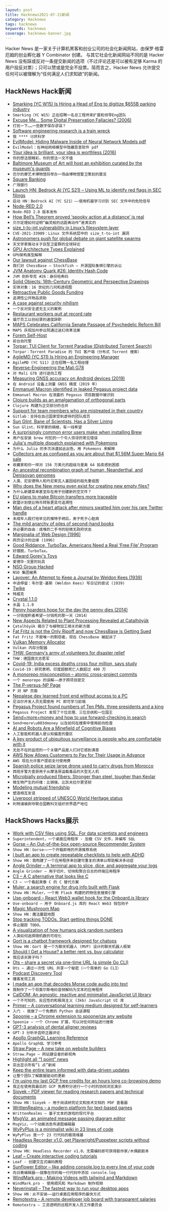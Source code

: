 ```yaml
---
layout: post
title: Hacknews2021-07-21新闻
category: Hacknews
tags: hacknews
keywords: hacknews
coverage: hacknews-banner.jpg
---
```


Hacker News 是一家关于计算机黑客和创业公司的社会化新闻网站，由保罗·格雷厄姆的创业孵化器 Y Combinator 创建。
与其它社会化新闻网站不同的是 Hacker News 没有踩或反对一条提交新闻的选项（不过评论还是可以被有足够 Karma 的用户投反对票）；只可以赞或是完全不投票。简而言之，Hacker News 允许提交任何可以被理解为“任何满足人们求知欲”的新闻。

## HackNews Hack新闻


- [Smarking (YC W15) Is Hiring a Head of Eng to digitize $655B parking industry](https://jobs.lever.co/smarking/91ecceff-db7b-463f-bd6e-c348bcaec567)
- `Smarking（YC W15）正在招聘一名总工程师来扩展和领导Eng团队`
- [Excuse Me… Some Digital Preservation Fallacies? (2006)](http://www.ariadne.ac.uk/issue/46/rusbridge/)
- `打扰一下……一些数字保存谬误？ `
- [Software engineering research is a train wreck](https://buttondown.email/hillelwayne/archive/i-ing-hate-science/)
- `我 **** 讨厌科学`
- [EvilModel: Hiding Malware Inside of Neural Network Models pdf](https://arxiv.org/abs/2107.08590)
- `EvilModel：在神经网络模型中隐藏恶意软件 pdf`
- [Your idea is brilliant, your idea is worthless (2016)](https://stonemaiergames.com/kickstarter-lesson-204-your-idea-is-brilliant-your-idea-is-worthless/)
- `你的想法很精彩，你的想法一文不值`
- [Baltimore Museum of Art will host an exhibition curated by the museum's guards](https://artbma.org/about/press/release/bma-security-officers-take-center-stage-as-guest-curators-of-a-new-exhibition-opening-in-march-2022)
- `巴尔的摩艺术博物馆将举办一场由博物馆警卫策划的展览`
- [Square Banking](https://squareup.com/us/en/banking)
- `广场银行`
- [Launch HN: Bedrock AI (YC S21) – Using ML to identify red flags in SEC filings](item?id=27893182)
- `启动 HN：Bedrock AI（YC S21）——使用机器学习识别 SEC 文件中的危险信号`
- [Node-RED 2.0](https://nodered.org/blog/2021/07/20/version-2-0-released)
- `Node-RED 2.0 版本发布`
- [How Bell’s Theorem proved ‘spooky action at a distance’ is real](https://www.quantamagazine.org/how-bells-theorem-proved-spooky-action-at-a-distance-is-real-20210720/)
- `贝尔定理如何证明“幽灵般的远距离动作”是真实的`
- [size_t-to-int vulnerability in Linux’s filesystem layer](https://www.openwall.com/lists/oss-security/2021/07/20/1)
- `CVE-2021-33909：Linux 文件系统层中的 size_t-to-int 漏洞`
- [Astronomers push for global debate on giant satellite swarms](https://www.nature.com/articles/d41586-021-01954-4)
- `天文学家推动关于巨型卫星群的全球辩论`
- [GPU Architecture Types Explained](https://rastergrid.com/blog/gpu-tech/2021/07/gpu-architecture-types-explained/)
- `GPU架构类型解释`
- [Our lawsuit against ChessBase](https://stockfishchess.org/blog/2021/our-lawsuit-against-chessbase/)
- `我们对 ChessBase – Stockfish – 开源国际象棋引擎的诉讼`
- [JVM Anatomy Quark #26: Identity Hash Code](https://shipilev.net/jvm/anatomy-quarks/26-identity-hash-code/)
- `JVM 剖析夸克 #26：身份哈希码`
- [Solid Objects: 16th-Century Geometric and Perspective Drawings](https://publicdomainreview.org/collection/solid-objects)
- `实体对象：16 世纪的几何和透视图`
- [Retroactive Public Goods Funding](https://optimismpbc.medium.com/retroactive-public-goods-funding-33c9b7d00f0c)
- `追溯性公共物品资助`
- [A case against security nihilism](https://blog.cryptographyengineering.com/2021/07/20/a-case-against-security-nihilism/)
- `一个反对安全虚无主义的案例`
- [Restaurant workers quit at record rate](https://www.npr.org/2021/07/20/1016081936/low-pay-no-benefits-rude-customers-restaurant-workers-quit-at-record-rate)
- `餐厅员工以创纪录的速度辞职`
- [MAPS Celebrates California Senate Passage of Psychedelic Reform Bill](https://maps.org/news/media/9270-maps-celebrates-california-senate-passage-of-groundbreaking-psychedelic-reform-bill)
- `MAPS 庆祝加州参议院通过迷幻改革法案`
- [Forem Self-Host](https://forem.dev/foremteam/introducing-forem-self-host-246k)
- `前台自托管`
- [Torpar: TUI Client for Torrent Paradise (Distributed Torrent Search)](https://github.com/varbhat/torpar)
- `Torpar：Torrent Paradise 的 TUI 客户端（分布式 Torrent 搜索）`
- [AgileMD (YC S11) Is Hiring an Engineering Manager](https://www.ycombinator.com/companies/agilemd/jobs/iF08Jgy-software-engineering-manager-platform-and-applications)
- `AgileMD (YC S11) 正在招聘一名工程经理`
- [Reverse-Engineering the Mali G78](https://www.collabora.com/news-and-blog/news-and-events/reverse-engineering-the-mali-g78.html)
- `对 Mali G78 进行逆向工程`
- [Measuring GNSS accuracy on Android devices (2019)](https://barbeau.medium.com/measuring-gnss-accuracy-on-android-devices-6824492a1389)
- `在 Android 设备上测量 GNSS 精度（2019 年）`
- [Emmanuel Macron identified in leaked Pegasus project data](https://www.theguardian.com/world/2021/jul/20/emmanuel-macron-identified-in-leaked-pegasus-project-data)
- `Emmanuel Macron 在泄露的 Pegasus 项目数据中被识别`
- [Clojure builds as an amalgamation of orthogonal parts](http://blog.fogus.me/2021/07/20/clojure-builds-as-an-amalgamation-of-orthogonal-parts/)
- `Clojure 构建为正交部分的合并`
- [Support for team members who are mistreated in their country](https://gitlab.com/gitlab-com/www-gitlab-com/-/merge_requests/84922/diffs)
- `Gitlab：支持在自己国家受到虐待的团队成员`
- [Sun Glint, Bane of Scientists, Has a Silver Lining](https://www.atlasobscura.com/articles/sun-glint-remote-sensing)
- `Sun Glint，科学家的祸根，有一线希望`
- [A surprisingly common error users make when installing Brew](https://github.com/withfig/fig/discussions/300)
- `用户在安装 brew 时犯的一个令人惊讶的常见错误`
- [Julia's multiple dispatch explained with Pokemons](https://www.moll.dev/projects/effective-multi-dispatch/)
- `为什么 Julia 的多次派遣如此出色，用 Pokemons 来解释`
- [Collectors are as confused as you are about that $1.56M Super Mario 64 sale](https://arstechnica.com/features/2021/07/collectors-are-as-confused-as-you-are-about-that-1-56m-super-mario-64-sale/)
- `收藏家和你一样对 156 万美元的超级马里奥 64 拍卖感到困惑`
- [An ancestral recombination graph of human, Neanderthal, and Denisovan genomes](https://advances.sciencemag.org/content/7/29/eabc0776)
- `人类、尼安德特人和丹尼索瓦人基因组的祖先重组图`
- [Why does the New menu even exist for creating new empty files?](https://devblogs.microsoft.com/oldnewthing/20210720-41/?p=105457)
- `为什么新建菜单甚至存在用于创建新的空文件？`
- [EU plans to make Bitcoin transfers more traceable](https://www.bbc.com/news/technology-57901113)
- `欧盟计划使比特币转账更具可追溯性`
- [Man dies of a heart attack after minors swatted him over his rare Twitter handle](https://www.techspot.com/news/90483-grandfather-died-heart-attack-after-minors-swatted-over.html)
- `未成年人殴打他罕见的推特手柄后，男子死于心脏病`
- [The mild anarchy of piles of second-hand books](https://www.historytoday.com/archive/out-margins/non-essential-freedoms)
- `非必要的自由：成堆的二手书的轻微无政府状态`
- [Marginalia of Web Design (1996)](https://www.nngroup.com/articles/marginalia-of-web-design/)
- `网页设计的边缘 (1996)`
- [Good Riddance, TurboTax. Americans Need a Real ‘Free File’ Program](https://www.nytimes.com/2021/07/19/opinion/intuit-turbotax-free-filing.html)
- `好摆脱，TurboTax。`
- [Edward Gorey's Toys](https://www.newyorker.com/books/page-turner/edward-goreys-toys)
- `爱德华·戈里的玩具`
- [NSO Group Hacked](https://www.schneier.com/blog/archives/2021/07/nso-group-hacked.html)
- `NSO 集团被黑`
- [Layover: An Attempt to Keep a Journal by Weldon Kees (1939)](https://www.beatdom.com/layover-an-attempt-to-keep-a-journal-by-weldon-kees/)
- `中途停留：韦尔登·基斯 (Weldon Kees) 写日记的尝试 (1939)`
- [Twike](https://en.wikipedia.org/wiki/Twike)
- `特威克`
- [Crystal 1.1.0](https://crystal-lang.org/2021/07/16/1.1.0-released.html)
- `水晶 1.1.0`
- [Penny hoarders hope for the day the penny dies (2014)](https://www.npr.org/2014/05/21/314607045/penny-hoarders-hope-for-the-day-the-penny-dies?t=1626851547618)
- `一分钱囤积者希望一分钱死的那一天（2014）`
- [New Aspects Related to Plant Processing Revealed at Çatalhöyük](https://archaeologynewsnetwork.blogspot.com/2021/07/new-aspects-related-to-plant-processing.html)
- `Çatalhöyük 揭示了与植物加工相关的新方面`
- [Fat Fritz is not the Only Ripoff and now ChessBase is Getting Sued](https://lichess.org/blog/YPc7GREAACgAevs5/fat-fritz-is-not-the-only-ripoff-and-now-chessbase-is-getting-sued)
- `Fat Fritz 不是唯一的剽窃者，现在 ChessBase 被起诉了`
- [Vulkan Memory Allocator](https://gpuopen.com/vulkan-memory-allocator/)
- `Vulkan 内存分配器`
- [THW: Germany′s army of volunteers for disaster relief](https://www.dw.com/en/thw-germanys-army-of-volunteers-for-disaster-relief/a-58320465)
- `THW：德国救灾志愿军`
- [Covid-19: India excess deaths cross four million, says study](https://www.bbc.co.uk/news/world-asia-india-57888460)
- `Covid-19：研究表明，印度超额死亡人数超过 400 万`
- [A monorepo misconception – atomic cross-project commits](https://www.snellman.net/blog/archive/2021-07-21-monorepo-atomic/)
- `一个 monorepo 的误解——原子跨项目提交`
- [The P-versus-NP Page](https://www.win.tue.nl/~gwoegi/P-versus-NP.htm)
- `P 对 NP 页面`
- [Nepalese dev learned front end without access to a PC](https://twitter.com/_JonathanClarke/status/1417450383773888517)
- `尼泊尔开发人员无需使用 PC 即可学习前端`
- [Pegasus Project found numbers of Ten PMs, three presidents and a king](https://www.washingtonpost.com/world/2021/07/20/heads-of-state-pegasus-spyware/)
- `Pegasus Project 发现了十位总理、三位总统和一位国王`
- [Send+more=money and how to use forward-checking in search](https://kats.coffee/blog/send-more-money)
- `Send+more\u003dmoney 以及如何在搜索中使用前向检查`
- [AI and Robots Are a Minefield of Cognitive Biases](https://spectrum.ieee.org/automaton/robotics/robotics-software/humans-cognitive-biases-facing-ai)
- `人工智能和机器人是认知偏差的雷区`
- [A key product of ubiquitous surveillance is people who are comfortable with it](https://reallifemag.com/personal-panopticons/)
- `无处不在的监控的一个关键产品是人们对它感到满意`
- [AWS Now Allows Customers to Pay for Their Usage in Advance](https://aws.amazon.com/about-aws/whats-new/2021/07/aws-allows-customers-pay-their-usage-in-advance/)
- `AWS 现在允许客户提前支付使用费`
- [Spanish police seize large drone used to carry drugs from Morocco](https://english.elpais.com/spain/2021-07-15/spanish-police-seize-large-drone-used-to-carry-drugs-from-morocco.html)
- `西班牙警方查获用于从摩洛哥运载毒品的大型无人机`
- [Microbially produced fibers: Stronger than steel, tougher than Kevlar](https://phys.org/news/2021-07-microbially-fibers-stronger-steel-tougher.html)
- `微生物产生的纤维：比钢强，比凯夫拉尔更坚韧`
- [Modeling mutual friendship](https://minimalmodeling.substack.com/p/modeling-mutual-friendship)
- `塑造相互友谊`
- [Liverpool stripped of UNESCO World Heritage status](https://www.bbc.co.uk/news/uk-england-merseyside-57879475)
- `利物浦被剥夺联合国教科文组织世界遗产地位`


## HackShows Hacks展示

- [ Work with CSV files using SQL. For data scientists and engineers](https://superintendent.app/)
- `Superintendent，一个桌面应用程序 - 加载 CSV 文件，并编写 SQL`
- [ Gorse – An Out-of-the-box open-source Recommender System](https://gorse.io/)
- `Show HN：Gorse——一个开箱即用的开源推荐系统`
- [ I built an app to create repeatable checklists to help with ADHD](https://checkyourlist.app/)
- `Show HN：我构建了一个应用程序来创建可重复的清单以帮助解决多动症`
- [ Angle Grinder – A terminal app to slice, dice, and aggregate your logs](https://github.com/rcoh/angle-grinder)
- `Angle Grinder – 用于切片、切块和聚合日志的终端应用程序`
- [ C3 – A C alternative that looks like C](https://github.com/c3lang/c3c)
- `C3 – 一个看起来像 C 的 C 替代方案`
- [ Muler, a search engine for drug info built with Flask](http://muler.pythonanywhere.com/)
- `Show HN：Muler，一个用 Flask 构建的药物信息搜索引擎`
- [ Use-onboard – React Web3 wallet hook for the Onboard.js library](https://github.com/talentlessguy/use-onboard)
- `Use-onboard – 用于 Onboard.js 库的 React Web3 钱包钩子`
- [ Magic Mushroom Map](https://www.magicmushroommap.com/)
- `Show HN：魔法蘑菇地图`
- [ Stop tracking TODOs. Start getting things DONE](https://donel.ist/)
- `停止跟踪 TODO。`
- [ A visualization of how humans pick random numbers](https://www.humanrandomness.com/?hn)
- `人类如何选择随机数的可视化`
- [ Gort is a chatbot framework designed for chatops](https://github.com/getgort/gort)
- `Show HN：Gort 是一个为聊天机器人 (MVP) 设计的聊天机器人框架`
- [ Should I Get a House? a better rent vs. buy calculator](https://shouldigetahouse.com/)
- `我应该买房子吗？ `
- [ Ots – share a secret via one-time URL (a simple Go CLI)](https://github.com/sniptt-official/ots-cli)
- `Ots – 通过一次性 URL 共享一个秘密（一个简单的 Go CLI）`
- [ Podcast Discovery Tool](https://rephonic.com/discover)
- `播客发现工具`
- [ I made an app that decodes Morse code audio into text](https://github.com/ggerganov/ggmorse)
- `我制作了一个将莫尔斯电码音频解码为文本的应用程序`
- [ CalDOM: An agnostic, reactive and minimalist JavaScript UI library](https://caldom.org)
- `一个不可知的、反应性的和极简主义 (3kb) JavaScript UI 库`
- [ Primer – A conversational learning medium designed for self-learners](https://primerlabs.io/)
- `入门 - 我做了一个免费的 Python 会话课程`
- [ Spoonie – a Chrome extension to spoonerize any website](https://github.com/postmalloc/spoonie)
- `Spoonie – 一个 Chrome 扩展，可以对任何网站进行搜索`
- [ GPT-3 analysis of dental aligner reviews](https://reviews.newmouth.com/)
- `GPT-3 分析牙齿矫正器评论`
- [ Apollo GraphQL Learning Reference](https://icarus.bradwoods.io/)
- `Apollo GraphQL 学习参考`
- [ Straw.Page – A new take on website builders](https://straw.page?ref=hn)
- `Straw.Page – 网站建设者的新视角`
- [ Highlight all “1 point” news](item?id=27891364)
- `突出显示所有“1 点”新闻`
- [ Keep the entire team informed with data-driven updates](https://www.enform.io)
- `让整个团队了解数据驱动的更新`
- [ I'm using my last GCP free credits for an hours long co-browsing demo](https://comebrowsewithme.com/?testmode)
- `我正在使用我最后的 GCP 免费积分进行一个小时的协同浏览演示`
- [ Sioyek – PDF viewer for reading research papers and technical documents](https://sioyek.info/)
- `Show HN：Sioyek – 用于阅读研究论文和技术文档的 PDF 查看器`
- [ WrittenRealms – a modern platform for text-based games](https://writtenrealms.com/)
- `WrittenRealms – 基于文本的游戏的现代平台`
- [ MsgViz, an animated message passing diagram editor](https://www.msgviz.com)
- `MsgViz，一个动画消息传递图编辑器`
- [WyPyPlus is a minimalist wiki in 23 lines of code](https://github.com/lchen198/wypyplus)
- `WyPyPlus 是一个 23 行代码的极简维基`
- [ Headless Recorder v1.0, get Playwright/Puppeteer scripts without coding](https://chrome.google.com/webstore/detail/headless-recorder/djeegiggegleadkkbgopoonhjimgehda)
- `Show HN: Headless Recorder v1.0，无需编码即可获得剧作家/木偶剧剧本`
- [ Leaf – Create interactive coding tutorials](https://getleaf.app/)
- `Leaf - 创建交互式编码教程`
- [ Sunflower Editor – like adding console.log to every line of your code](https://editor.sunflower.industries/?loadExample=basicExample)
- `向日葵编辑器——就像在你的每一行代码中添加 console.log`
- [ WindMark.pro - Making Videos with tailwind and Markdown](https://github.com/easychen/windrecorder)
- `WindMark.pro - 使用顺风和 Markdown 制作视频`
- [ Neverinstall – The fastest way to run your desktop apps](https://neverinstall.com)
- `Show HN：从不安装——运行桌面应用程序的最快方式`
- [ Remotextra – A remote developer job board with transparent salaries](https://remotextra.com)
- `Remotextra – 工资透明的远程开发人员工作委员会`

